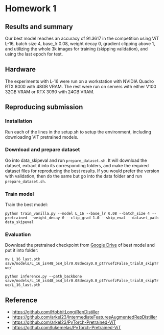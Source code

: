 # Homework 1

## Results and summary

Our best model reaches an accuracy of 91.3617 in the competition using ViT L-16, batch size 4, base_lr 0.08, weight decay 0, 
gradient clipping above 1, and utilizing the whole 3k images for training (skipping validation), and using the last epoch for test.

## Hardware

The experiments with L-16 were run on a workstation with NVIDIA Quadro RTX 8000 with 48GB VRAM. The rest were run on servers 
with either V100 32GB VRAM or RTX 3090 with 24GB VRAM.

## Reproducing submission

### Installation

Run each of the lines in the setup.sh to setup the environment, including downloading ViT pretrained models.

### Download and prepare dataset

Go into data_skipeval and run `prepare_dataset.sh`. It will download the dataset, extract it into its corresponding folders, and make the 
required dataset files for reproducing the best results. If you would prefer the version with validation, then do the same but go into the 
data folder and run `prepare_dataset.sh`.

### Train model

Train the best model:

`python train_vanilla.py --model L_16 --base_lr 0.08 --batch_size 4 --pretrained --weight_decay 0 --clip_grad 1.0 --skip_eval --dataset_path data_skipeval`

### Evaluation

Download the pretrained checkpoint from [Google Drive](https://drive.google.com/drive/folders/1l1RLUiglv0MHUREi56KBoVFckOulcbVM?usp=sharing)
of best model and put it into folder:

`mv L_16_last.pth save/models/L_16_is448_bs4_blr0.08decay0.0_ptTruefzFalse_trial0_skipTrue/`

`python inference.py --path_backbone save/models/L_16_is448_bs4_blr0.08decay0.0_ptTruefzFalse_trial0_skipTrue/L_16_last.pth`

## Reference
* <https://github.com/HobbitLong/RepDistiller>
* <https://github.com/arkel23/IntermediateFeaturesAugmentedRepDistiller>
* <https://github.com/arkel23/PyTorch-Pretrained-ViT>
* <https://github.com/lukemelas/PyTorch-Pretrained-ViT>

